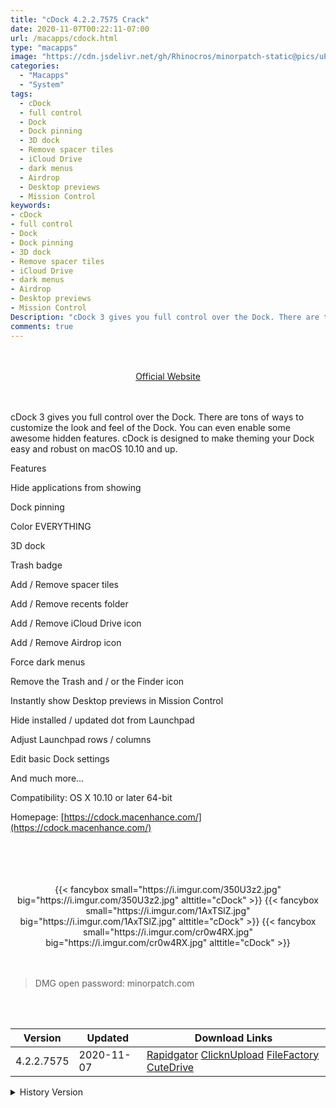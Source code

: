 ```yaml
---
title: "cDock 4.2.2.7575 Crack"
date: 2020-11-07T00:22:11-07:00
url: /macapps/cdock.html
type: "macapps"
image: "https://cdn.jsdelivr.net/gh/Rhinocros/minorpatch-static@pics/uPic/aswwwA.png"
categories:
  - "Macapps"
  - "System"
tags:
  - cDock
  - full control
  - Dock
  - Dock pinning
  - 3D dock
  - Remove spacer tiles
  - iCloud Drive
  - dark menus
  - Airdrop
  - Desktop previews
  - Mission Control
keywords:
- cDock
- full control
- Dock
- Dock pinning
- 3D dock
- Remove spacer tiles
- iCloud Drive
- dark menus
- Airdrop
- Desktop previews
- Mission Control
Description: "cDock 3 gives you full control over the Dock. There are tons of ways to customize the look and feel of the Dock. You can even enable some awesome hidden features"
comments: true
---
```


<br/>
<br/>
<center>
<a href="https://cdock.macenhance.com/" target="blank"><div class="border border-blue-500 rounded-lg transition duration-500 
    ease-in-out w-48 text-lg text-blue-500 text-center px-2 hover:bg-blue-500 hover:text-white">
  Official Website 
</div></a>
</center>
<br/>
<br/>

cDock 3 gives you full control over the Dock. There are tons of ways to customize the look and feel of the Dock. You can even enable some awesome hidden features. cDock is designed to make theming your Dock easy and robust on macOS 10.10 and up.

Features

Hide applications from showing

Dock pinning

Color EVERYTHING

3D dock

Trash badge

Add / Remove spacer tiles

Add / Remove recents folder

Add / Remove iCloud Drive icon

Add / Remove Airdrop icon

Force dark menus

Remove the Trash and / or the Finder icon

Instantly show Desktop previews in Mission Control

Hide installed / updated dot from Launchpad

Adjust Launchpad rows / columns

Edit basic Dock settings

And much more…


Compatibility: OS X 10.10 or later 64-bit

Homepage: [https://cdock.macenhance.com/](https://cdock.macenhance.com/)

<br/>
<br/>
<script async src="https://pagead2.googlesyndication.com/pagead/js/adsbygoogle.js"></script>
<ins class="adsbygoogle"
     style="display:block; text-align:center;"
     data-ad-layout="in-article"
     data-ad-format="fluid"
     data-ad-client="ca-pub-8746275014476192"
     data-ad-slot="5144997159"></ins>
<script>
     (adsbygoogle = window.adsbygoogle || []).push({});
</script>
<br/>
<br/>


<center>

<div class="w-full grid grid-cols-3 flex gap-2">
{{< fancybox small="https://i.imgur.com/350U3z2.jpg" big="https://i.imgur.com/350U3z2.jpg" alttitle="cDock" >}}
{{< fancybox small="https://i.imgur.com/1AxTSlZ.jpg" big="https://i.imgur.com/1AxTSlZ.jpg" alttitle="cDock" >}}
{{< fancybox small="https://i.imgur.com/cr0w4RX.jpg" big="https://i.imgur.com/cr0w4RX.jpg" alttitle="cDock" >}}
</div>

</center>

<br/>
<br/>


> DMG open password: minorpatch.com

<br/>

<br/>
<div id="history_version" class="history_version">

| Version | Updated | Download Links |
| ---- | ---- | ---- |
| 4.2.2.7575 | 2020-11-07 | [Rapidgator](https://ouo.io/bNr1wn)   [ClicknUpload](https://ouo.io/bExxs2)   [FileFactory](https://ouo.io/inMPzf)   [CuteDrive](https://ouo.io/GmU5kn) |
<details>
<summary>History Version</summary>

| Version | Updated | Download Links |
| ---- | ---- | ---- |
| 4.2.2 | 2020-09-12 | [UsersCloud](https://ouo.io/rWRPvl)   [ClicknUpload](https://ouo.io/LZvyma)   [FileFactory](https://ouo.io/tcofOv)   [CuteDrive](https://ouo.io/28hnUI) |
| 4.1.5 | 2020-09-05 | [UsersCloud](https://ouo.io/HRUPcj)   [ClicknUpload](https://ouo.io/UuyJex)   [FileFactory](https://ouo.io/rt9mL0)   [CuteDrive](https://ouo.io/ibNJsv) |
| 3.1.2 | 2020-03-21 | [UsersCloud](https://ouo.io/Yy3YDo)   [ClicknUpload](https://ouo.io/AUEEcx)   [FileFactory](https://ouo.io/HmoC4s)   [CuteDrive](https://ouo.io/OW0JA8) |
| 3.0.9 | 2020-02-22 | [UsersCloud](https://ouo.io/DiRO5W)   [ClicknUpload](https://ouo.io/D4JzKI)   [FileFactory](https://ouo.io/gnQAdCu)   [CuteDrive](https://ouo.io/eoLCAx) |
</details>

</div>
